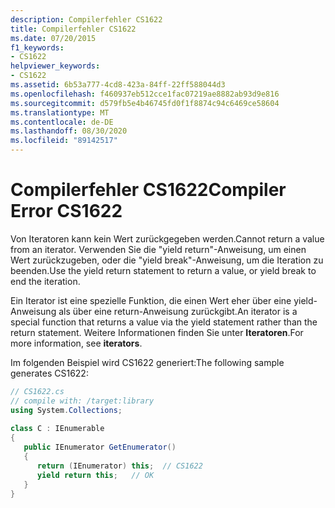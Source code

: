 ```yaml
---
description: Compilerfehler CS1622
title: Compilerfehler CS1622
ms.date: 07/20/2015
f1_keywords:
- CS1622
helpviewer_keywords:
- CS1622
ms.assetid: 6b53a777-4cd8-423a-84ff-22ff588044d3
ms.openlocfilehash: f460937eb512cce1fac07219ae8882ab93d9e816
ms.sourcegitcommit: d579fb5e4b46745fd0f1f8874c94c6469ce58604
ms.translationtype: MT
ms.contentlocale: de-DE
ms.lasthandoff: 08/30/2020
ms.locfileid: "89142517"
---
```

# <a name="compiler-error-cs1622"></a><span data-ttu-id="9f376-103">Compilerfehler CS1622</span><span class="sxs-lookup"><span data-stu-id="9f376-103">Compiler Error CS1622</span></span>
<span data-ttu-id="9f376-104">Von Iteratoren kann kein Wert zurückgegeben werden.</span><span class="sxs-lookup"><span data-stu-id="9f376-104">Cannot return a value from an iterator.</span></span> <span data-ttu-id="9f376-105">Verwenden Sie die "yield return"-Anweisung, um einen Wert zurückzugeben, oder die "yield break"-Anweisung, um die Iteration zu beenden.</span><span class="sxs-lookup"><span data-stu-id="9f376-105">Use the yield return statement to return a value, or yield break to end the iteration.</span></span>  
  
 <span data-ttu-id="9f376-106">Ein Iterator ist eine spezielle Funktion, die einen Wert eher über eine yield-Anweisung als über eine return-Anweisung zurückgibt.</span><span class="sxs-lookup"><span data-stu-id="9f376-106">An iterator is a special function that returns a value via the yield statement rather than the return statement.</span></span> <span data-ttu-id="9f376-107">Weitere Informationen finden Sie unter **Iteratoren**.</span><span class="sxs-lookup"><span data-stu-id="9f376-107">For more information, see **iterators**.</span></span>  
  
 <span data-ttu-id="9f376-108">Im folgenden Beispiel wird CS1622 generiert:</span><span class="sxs-lookup"><span data-stu-id="9f376-108">The following sample generates CS1622:</span></span>  
  
```csharp  
// CS1622.cs  
// compile with: /target:library  
using System.Collections;  
  
class C : IEnumerable  
{  
   public IEnumerator GetEnumerator()  
   {  
      return (IEnumerator) this;  // CS1622  
      yield return this;   // OK  
   }  
}  
```
